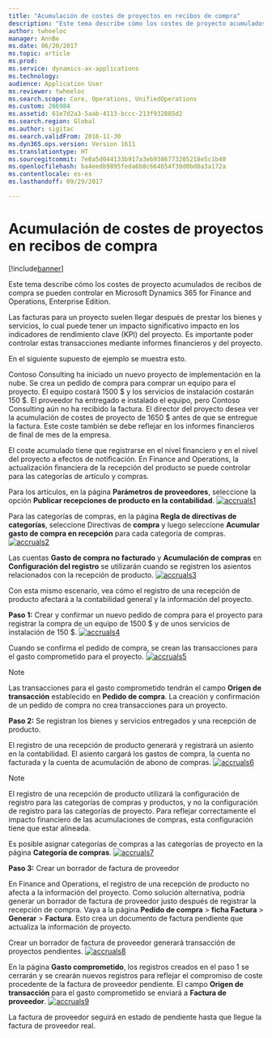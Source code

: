 ```yaml
---
title: "Acumulación de costes de proyectos en recibos de compra"
description: "Este tema describe cómo los costes de proyecto acumulados de recibos de compra se pueden controlar en Microsoft Dynamics 365 for Finance and Operations, Enterprise Edition."
author: twheeloc
manager: AnnBe
ms.date: 06/20/2017
ms.topic: article
ms.prod: 
ms.service: dynamics-ax-applications
ms.technology: 
audience: Application User
ms.reviewer: twheeloc
ms.search.scope: Core, Operations, UnifiedOperations
ms.custom: 266984
ms.assetid: 61e7d2a3-5aab-4113-bccc-213f932885d2
ms.search.region: Global
ms.author: sigitac
ms.search.validFrom: 2016-11-30
ms.dyn365.ops.version: Version 1611
ms.translationtype: HT
ms.sourcegitcommit: 7e0a5d044133b917a3eb9386773205218e5c1b40
ms.openlocfilehash: ba4eedb9895feda6b8c664654f30d0bd0a3a172a
ms.contentlocale: es-es
ms.lasthandoff: 09/29/2017

---
```


# <a name="project-cost-accrual-on-purchase-receipts"></a>Acumulación de costes de proyectos en recibos de compra

[!include[banner](../includes/banner.md)]


Este tema describe cómo los costes de proyecto acumulados de recibos de compra se pueden controlar en Microsoft Dynamics 365 for Finance and Operations, Enterprise Edition. 

Las facturas para un proyecto suelen llegar después de prestar los bienes y servicios, lo cual puede tener un impacto significativo impacto en los indicadores de rendimiento clave (KPI) del proyecto. Es importante poder controlar estas transacciones mediante informes financieros y del proyecto.

En el siguiente supuesto de ejemplo se muestra esto. 

Contoso Consulting ha iniciado un nuevo proyecto de implementación en la nube. Se crea un pedido de compra para comprar un equipo para el proyecto. El equipo costará 1500 $ y los servicios de instalación costarán 150 $. El proveedor ha entregado e instalado el equipo, pero Contoso Consulting aún no ha recibido la factura. El director del proyecto desea ver la acumulación de costes de proyecto de 1650 $ antes de que se entregue la factura. Este coste también se debe reflejar en los informes financieros de final de mes de la empresa. 

El coste acumulado tiene que registrarse en el nivel financiero y en el nivel del proyecto a efectos de notificación. En Finance and Operations, la actualización financiera de la recepción del producto se puede controlar para las categorías de artículo y compras. 

Para los artículos, en la página **Parámetros de proveedores**, seleccione la opción **Publicar recepciones de producto en la contabilidad**.
[![accruals1](./media/accruals1-1024x409.png)](./media/accruals1.png) 

Para las categorías de compras, en la página **Regla de directivas de categorías**, seleccione Directivas de **compra** y luego seleccione **Acumular gasto de compra en recepción** para cada categoría de compras.
[![accruals2](./media/accruals2-1024x569.png)](./media/accruals2.png) 

Las cuentas **Gasto de compra no facturado** y **Acumulación de compras** en **Configuración del registro** se utilizarán cuando se registren los asientos relacionados con la recepción de producto.
[![accruals3](./media/accruals3-1024x429.png)](./media/accruals3.png) 

Con esta mismo escenario, vea cómo el registro de una recepción de producto afectará a la contabilidad general y la información del proyecto. 

**Paso 1:** Crear y confirmar un nuevo pedido de compra para el proyecto para registrar la compra de un equipo de 1500 $ y de unos servicios de instalación de 150 $.
[![accruals4](./media/accruals4-1024x497.png)](./media/accruals4.png) 

Cuando se confirma el pedido de compra, se crean las transacciones para el gasto comprometido para el proyecto. 
[![accruals5](./media/accruals5-1024x219.png)](./media/accruals5.png) 

> [!NOTE]
> Las transacciones para el gasto comprometido tendrán el campo **Origen de transacción** establecido en **Pedido de compra**. La creación y confirmación de un pedido de compra no crea transacciones para un proyecto. 

**Paso 2:** Se registran los bienes y servicios entregados y una recepción de producto. 

El registro de una recepción de producto generará y registrará un asiento en la contabilidad. El asiento cargará los gastos de compra, la cuenta no facturada y la cuenta de acumulación de abono de compras. 
[![accruals6](./media/accruals6-1024x214.png)](./media/accruals6.png)

> [!NOTE]
> El registro de una recepción de producto utilizará la configuración de registro para las categorías de compras y productos, y no la configuración de registro para las categorías de proyecto. Para reflejar correctamente el impacto financiero de las acumulaciones de compras, esta configuración tiene que estar alineada. 

Es posible asignar categorías de compras a las categorías de proyecto en la página **Categoría de compras**.
[![accruals7](./media/accruals7-1024x390.png)](./media/accruals7.png)

**Paso 3:** Crear un borrador de factura de proveedor 

En Finance and Operations, el registro de una recepción de producto no afecta a la información del proyecto. Como solución alternativa, podría generar un borrador de factura de proveedor justo después de registrar la recepción de compra. Vaya a la página **Pedido de compra** &gt; **ficha Factura** &gt; **Generar** &gt; **Factura**. Esto crea un documento de factura pendiente que actualiza la información de proyecto. 

Crear un borrador de factura de proveedor generará transacción de proyectos pendientes. 
[![accruals8](./media/accruals8-1024x225.png)](./media/accruals8.png) 

En la página **Gasto comprometido**, los registros creados en el paso 1 se cerrarán y se crearán nuevos registros para reflejar el compromiso de coste procedente de la factura de proveedor pendiente. El campo **Origen de transacción** para el gasto comprometido se enviará a **Factura de proveedor**.
[![accruals9](./media/accruals9-1024x200.png)](./media/accruals9.png)

La factura de proveedor seguirá en estado de pendiente hasta que llegue la factura de proveedor real.




